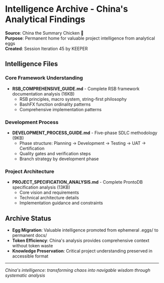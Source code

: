 # Intelligence Archive - China's Analytical Findings

**Source**: China the Summary Chicken 🐔  
**Purpose**: Permanent home for valuable project intelligence from analytical eggs  
**Created**: Session Iteration 45 by KEEPER

## Intelligence Files

### Core Framework Understanding
- **RSB_COMPREHENSIVE_GUIDE.md** - Complete RSB framework documentation analysis (16KB)
  - RSB principles, macro system, string-first philosophy
  - BashFX function ordinality patterns
  - Comprehensive implementation patterns

### Development Process
- **DEVELOPMENT_PROCESS_GUIDE.md** - Five-phase SDLC methodology (9KB)
  - Phase structure: Planning → Development → Testing → UAT → Certification
  - Quality gates and verification steps
  - Branch strategy by development phase

### Project Architecture
- **PROJECT_SPECIFICATION_ANALYSIS.md** - Complete ProntoDB specification analysis (13KB)
  - Core vision and requirements
  - Technical architecture details
  - Implementation guidance and constraints

## Archive Status
- **Egg Migration**: Valuable intelligence promoted from ephemeral .eggs/ to permanent docs/
- **Token Efficiency**: China's analysis provides comprehensive context without token waste
- **Knowledge Preservation**: Critical project understanding preserved in accessible format

---
*China's intelligence: transforming chaos into navigable wisdom through systematic analysis*